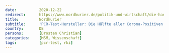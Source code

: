 ```yaml
---
date:          2020-12-22
redirect:      https://www.nordkurier.de/politik-und-wirtschaft/die-haelfte-aller-corona-positiven-ist-nicht-ansteckend-2241827212.html
title:         Nordkurier
subtitle:      'PCR-Test-Hersteller: Die Hälfte aller Corona-Positiven ist nicht ansteckend'
country:       DE
persons:       [Drosten Christian]
categories:    [MSM, Wissenschaft]
tags:          [pcr-test, rki]
---
```

